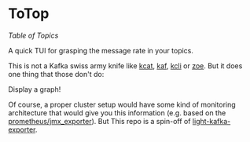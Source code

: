 # ToTop

*Table of Topics*

A quick TUI for grasping the message rate in your topics.

This is not a Kafka swiss army knife like [kcat](https://github.com/edenhill/kcat), [kaf](https://github.com/birdayz/kaf), [kcli](https://github.com/cswank/kcli) or [zoe](https://github.com/adevinta/zoe). But it does one thing that those don't do:

Display a graph!


Of course, a proper cluster setup would have some kind of monitoring architecture that would give you this information (e.g. based on the [prometheus/jmx_exporter](https://github.com/prometheus/jmx_exporter)).
But
This repo is a spin-off of [light-kafka-exporter](https://github.com/jcaesar/light-kafka-exporter).
